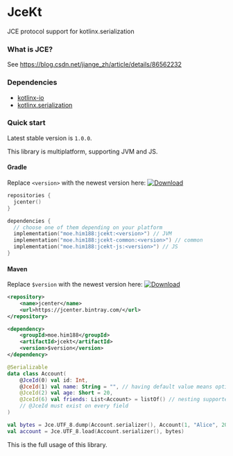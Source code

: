 # JceKt
JCE protocol support for kotlinx.serialization

### What is JCE?
See https://blog.csdn.net/jiange_zh/article/details/86562232

### Dependencies
- [kotlinx-io](https://github.com/kotlin/kotlinx-io)
- [kotlinx.serialization](https://github.com/kotlin/kotlinx.serialization)

### Quick start

Latest stable version is `1.0.0`.

This library is multiplatform, supporting JVM and JS.

#### Gradle
Replace `<version>` with the newest version here: [![Download](https://api.bintray.com/packages/him188moe/jcekt/jcekt/images/download.svg)](https://bintray.com/him188moe/jcekt/jcekt/)

```kotlin
repositories {
  jcenter()
}
```

```kotlin
dependencies {
  // choose one of them depending on your platform
  implementation("moe.him188:jcekt:<version>") // JVM
  implementation("moe.him188:jcekt-common:<version>") // common
  implementation("moe.him188:jcekt-js:<version>") // JS
}
```


#### Maven
Replace `$version` with the newest version here: [![Download](https://api.bintray.com/packages/him188moe/jcekt/jcekt/images/download.svg)](https://bintray.com/him188moe/jcekt/jcekt/)

```xml
<repository>
    <name>jcenter</name>
    <url>https://jcenter.bintray.com/</url>
</repository>
```
```xml
<dependency>
    <groupId>moe.him188</groupId>
    <artifactId>jcekt</artifactId>
    <version>$version</version>
</dependency>
```



```kotlin
@Serializable
data class Account(
    @JceId(0) val id: Int, 
    @JceId(1) val name: String = "", // having default value means optional
    @JceId(2) val age: Short = 20,
    @JceId(6) val friends: List<Account> = listOf() // nesting supported
    // @JceId must exist on every field
)

val bytes = Jce.UTF_8.dump(Account.serializer(), Account(1, "Alice", 20, listOf(Account(2, "Bob", 22))))
val account = Jce.UTF_8.load(Account.serializer(), bytes)
```

This is the full usage of this library.
